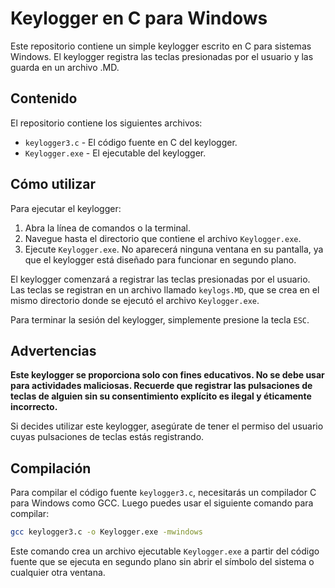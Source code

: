 # Keylogger en C para Windows

Este repositorio contiene un simple keylogger escrito en C para sistemas Windows. El keylogger registra las teclas presionadas por el usuario y las guarda en un archivo .MD.

## Contenido

El repositorio contiene los siguientes archivos:

- `keylogger3.c` - El código fuente en C del keylogger.
- `Keylogger.exe` - El ejecutable del keylogger.

## Cómo utilizar

Para ejecutar el keylogger:

1. Abra la línea de comandos o la terminal.
2. Navegue hasta el directorio que contiene el archivo `Keylogger.exe`.
3. Ejecute `Keylogger.exe`. No aparecerá ninguna ventana en su pantalla, ya que el keylogger está diseñado para funcionar en segundo plano.

El keylogger comenzará a registrar las teclas presionadas por el usuario. Las teclas se registran en un archivo llamado `keylogs.MD`, que se crea en el mismo directorio donde se ejecutó el archivo `Keylogger.exe`.

Para terminar la sesión del keylogger, simplemente presione la tecla `ESC`.

## Advertencias

**Este keylogger se proporciona solo con fines educativos. No se debe usar para actividades maliciosas. Recuerde que registrar las pulsaciones de teclas de alguien sin su consentimiento explícito es ilegal y éticamente incorrecto.**

Si decides utilizar este keylogger, asegúrate de tener el permiso del usuario cuyas pulsaciones de teclas estás registrando.

## Compilación

Para compilar el código fuente `keylogger3.c`, necesitarás un compilador C para Windows como GCC. Luego puedes usar el siguiente comando para compilar:
```bash
gcc keylogger3.c -o Keylogger.exe -mwindows
```

Este comando crea un archivo ejecutable `Keylogger.exe` a partir del código fuente que se ejecuta en segundo plano sin abrir el símbolo del sistema o cualquier otra ventana.
